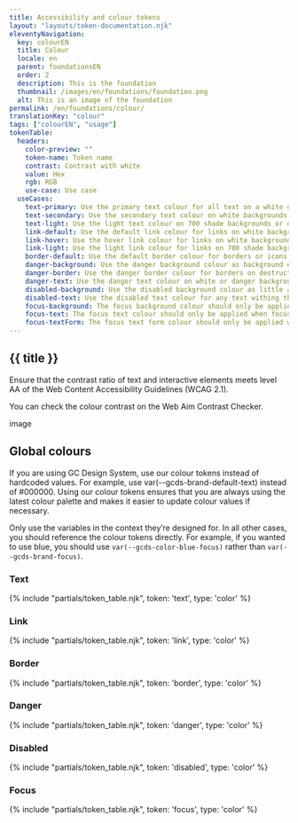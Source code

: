 ```yaml
---
title: Accessibility and colour tokens
layout: "layouts/token-documentation.njk"
eleventyNavigation:
  key: colourEN
  title: Colour
  locale: en
  parent: foundationsEN
  order: 2
  description: This is the foundation
  thumbnail: /images/en/foundations/foundation.png
  alt: This is an image of the foundation
permalink: /en/foundations/colour/
translationKey: "colour"
tags: ["colourEN", "usage"]
tokenTable:
  headers:
    color-preview: ""
    token-name: Token name
    contrast: Contrast with white
    value: Hex
    rgb: RGB
    use-case: Use case
  useCases:
    text-primary: Use the primary text colour for all text on a white or 100 shade background.
    text-secondary: Use the secondary text colour on white backgrounds only. Only use it to contrast with primary text.
    text-light: Use the light text colour on 700 shade backgrounds or darker.
    link-default: Use the default link colour for links on white backgrounds.
    link-hover: Use the hover link colour for links on white backgrounds.
    link-light: Use the light link colour for links on 700 shade backgrounds or darker.
    border-default: Use the default border colour for borders or icons on a white background.
    danger-background: Use the danger background colour as background emphasis on destructive actions or critical feedback.
    danger-border: Use the danger border colour for borders on destructive actions or critical feedback.
    danger-text: Use the danger text colour on white or danger backgrounds to put emphasis on destructive actions or critical feedback.
    disabled-background: Use the disabled background colour as little as possible. If you have to disable an interactive element, use the disabled colour as a background.
    disabled-text: Use the disabled text colour for any text withing the disabled component.
    focus-background: The focus background colour should only be applied when focusing on an interactive element.
    focus-text: The focus text colour should only be applied when focusing on an interactive element.
    focus-textForm: The focus text form colour should only be applied when focusing on form elements. Do not use this token for elements that aren’t form elements.
---
```


<h2 class="mt-500 mb-400">{{ title }}</h2>

<p class="mb-400">Ensure that the contrast ratio of text and interactive elements meets level AA of the Web Content Accessibility Guidelines (WCAG 2.1).</p>

<p class="mb-400">You can check the colour contrast on the Web Aim Contrast Checker.</p>

image

<h2 class="mt-500 mb-400">Global colours</h2>

<p class="mb-400">If you are using GC Design System, use our colour tokens instead of hardcoded values. For example, use var(--gcds-brand-default-text) instead of #000000. Using our colour tokens ensures that you are always using the latest colour palette and makes it easier to update colour values if necessary.</p>

<p class="mb-400">Only use the variables in the context they’re designed for. In all other cases, you should reference the colour tokens directly. For example, if you wanted to use blue, you should use <code>var(--gcds-color-blue-focus)</code> rather than <code>var(--gcds-brand-focus)</code>.</p>

<h3 class="mt-500 mb-400">Text</h3>

{% include "partials/token_table.njk", token: 'text', type: 'color' %}

<h3 class="mt-500 mb-400">Link</h3>

{% include "partials/token_table.njk", token: 'link', type: 'color' %}

<h3 class="mt-500 mb-400">Border</h3>

{% include "partials/token_table.njk", token: 'border', type: 'color' %}

<h3 class="mt-500 mb-400">Danger</h3>

{% include "partials/token_table.njk", token: 'danger', type: 'color' %}

<h3 class="mt-500 mb-400">Disabled</h3>

{% include "partials/token_table.njk", token: 'disabled', type: 'color' %}

<h3 class="mt-500 mb-400">Focus</h3>

{% include "partials/token_table.njk", token: 'focus', type: 'color' %}
